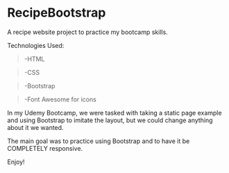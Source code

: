 # RecipeBootstrap
A recipe website project to practice my bootcamp skills.

Technologies Used:
>-HTML

>-CSS

>-Bootstrap

>-Font Awesome for icons

In my Udemy Bootcamp, we were tasked with taking a static page example and using Bootstrap to imitate the layout, but we could change anything about it we wanted.  

The main goal was to practice using Bootstrap and to have it be COMPLETELY responsive.

Enjoy!

